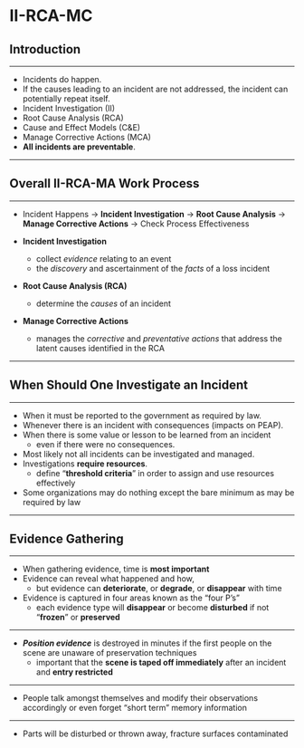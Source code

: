 # II-RCA-MC

## Introduction

---

- Incidents do happen.
- If the causes leading to an incident are not addressed, the incident can potentially repeat itself.
- Incident Investigation (II)
- Root Cause Analysis (RCA)
- Cause and Effect Models (C&E)
- Manage Corrective Actions (MCA)
- **All incidents are preventable**.


---

## Overall II-RCA-MA Work Process

---

- Incident Happens $\to$ **Incident Investigation** $\to$ **Root Cause Analysis** $\to$ **Manage Corrective Actions** $\to$ Check Process Effectiveness

- **Incident Investigation**

  - collect *evidence* relating to an event
  - the *discovery* and ascertainment of the *facts* of a loss incident

- **Root Cause Analysis (RCA)** 

  - determine the *causes* of an incident

- **Manage Corrective Actions**

  - manages the *corrective* and *preventative actions* that address the latent causes identified in the RCA

---

## When Should One Investigate an Incident

---

- When it must be reported to the government as required by law.
- Whenever there is an incident with consequences (impacts on PEAP).
- When there is some value or lesson to be learned from an incident 
  - even if there were no consequences.
- Most likely not all incidents can be investigated and managed.
- Investigations **require resources**.
  - define “**threshold criteria**” in order to assign and use resources effectively
- Some organizations may do nothing except the bare minimum as may be required by law

---

## Evidence Gathering

---

- When gathering evidence, time is **most important**
- Evidence can reveal what happened and how, 
  - but evidence can **deteriorate**, or **degrade**, or **disappear** with time
- Evidence is captured in four areas known as the “four P’s”
  - each evidence type will **disappear** or become **disturbed** if not “**frozen**” or **preserved**

---

- ***Position evidence*** is destroyed in minutes if the first people on the scene are unaware of preservation techniques
  - important that the **scene is taped off immediately** after an incident and **entry restricted**

---

- People talk amongst themselves and modify their observations accordingly or even forget “short term” memory information

---

- Parts will be disturbed or thrown away, fracture surfaces contaminated
